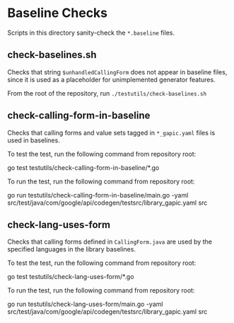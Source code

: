 Baseline Checks
===============
Scripts in this directory sanity-check the `*.baseline` files.

check-baselines.sh
------------------
Checks that string `$unhandledCallingForm` does not appear in baseline files,
since it is used as a placeholder for unimplemented generator features.

From the root of the repository, run `./testutils/check-baselines.sh`

check-calling-form-in-baseline
------------------------------
Checks that calling forms and value sets tagged in `*_gapic.yaml` files is used in baselines.

To test the test, run the following command from repository root:

  go test testutils/check-calling-form-in-baseline/*.go

To run the test, run the following command from repository root: 

  go run testutils/check-calling-form-in-baseline/main.go -yaml src/test/java/com/google/api/codegen/testsrc/library_gapic.yaml src
  
check-lang-uses-form
--------------------
Checks that calling forms defined in `CallingForm.java` are used by the specified languages in the library baselines.

To test the test, run the following command from repository root:

  go test testutils/check-lang-uses-form/*.go

To run the test, run the following command from repository root: 

  go run testutils/check-lang-uses-form/main.go -yaml src/test/java/com/google/api/codegen/testsrc/library_gapic.yaml src
  

